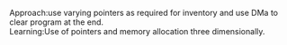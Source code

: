 Approach:use varying pointers as required for inventory and use DMa to clear program at the end.<br>
Learning:Use of pointers and memory allocation three dimensionally.
